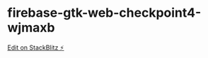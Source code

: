 # firebase-gtk-web-checkpoint4-wjmaxb

[Edit on StackBlitz ⚡️](https://stackblitz.com/edit/firebase-gtk-web-checkpoint4-wjmaxb)